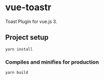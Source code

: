 # vue-toastr
Toast Plugin for vue.js 3.
## Project setup

```
yarn install
```

### Compiles and minifies for production

```
yarn build
```
